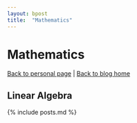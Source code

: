 ```yaml
---
layout: bpost
title:  "Mathematics"
---
```


# Mathematics
[Back to personal page](https://sungjune-kim.github.io/) | [Back to blog home](https://sungjune-kim.github.io/home.html)

## Linear Algebra
 {% include posts.md %}
 
